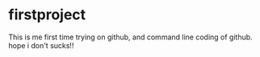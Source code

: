 # firstproject
This is me first time trying on github, and command line coding of github. hope i don't sucks!!
